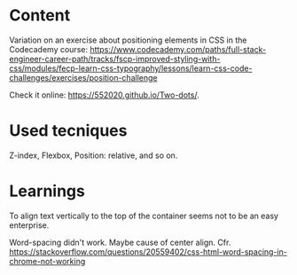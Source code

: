 # Content

Variation on an exercise about positioning elements in CSS in the Codecademy course: https://www.codecademy.com/paths/full-stack-engineer-career-path/tracks/fscp-improved-styling-with-css/modules/fecp-learn-css-typography/lessons/learn-css-code-challenges/exercises/position-challenge

Check it online: https://552020.github.io/Two-dots/.

# Used tecniques

Z-index, Flexbox, Position: relative, and so on.

# Learnings

To align text vertically to the top of the container seems not to be an easy enterprise.

Word-spacing didn't work. Maybe cause of center align. Cfr. https://stackoverflow.com/questions/20559402/css-html-word-spacing-in-chrome-not-working
